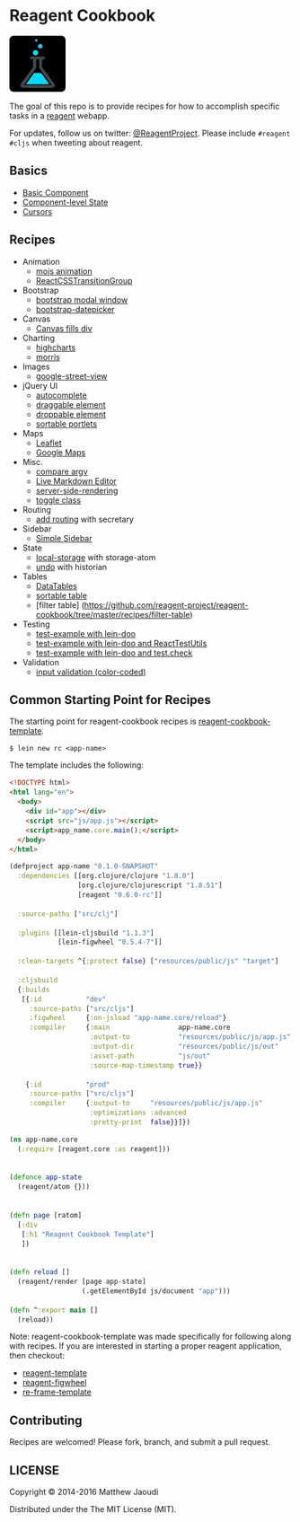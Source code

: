 # Reagent Cookbook

![Reagent-Project](logo-rounded.jpg)

The goal of this repo is to provide recipes for how to accomplish specific tasks in a [reagent](https://github.com/reagent-project/reagent) webapp.

For updates, follow us on twitter: [@ReagentProject](https://twitter.com/ReagentProject). Please include `#reagent #cljs` when tweeting about reagent.

## Basics

* [Basic Component](https://github.com/reagent-project/reagent-cookbook/tree/master/basics/basic-component)
* [Component-level State](https://github.com/reagent-project/reagent-cookbook/tree/master/basics/component-level-state)
* [Cursors](https://github.com/reagent-project/reagent-cookbook/tree/master/basics/cursors)

## Recipes

* Animation
    * [mojs animation](https://github.com/reagent-project/reagent-cookbook/tree/master/recipes/mojs-animation)
    * [ReactCSSTransitionGroup](https://github.com/reagent-project/reagent-cookbook/tree/master/recipes/ReactCSSTransitionGroup)
* Bootstrap
    * [bootstrap modal window](https://github.com/reagent-project/reagent-cookbook/tree/master/recipes/bootstrap-modal)
    * [bootstrap-datepicker](https://github.com/reagent-project/reagent-cookbook/tree/master/recipes/bootstrap-datepicker)
* Canvas
    * [Canvas fills div](https://github.com/reagent-project/reagent-cookbook/tree/master/recipes/canvas-fills-div)
* Charting
    * [highcharts](https://github.com/reagent-project/reagent-cookbook/tree/master/recipes/highcharts)
    * [morris](https://github.com/reagent-project/reagent-cookbook/tree/master/recipes/morris)
* Images
    * [google-street-view](https://github.com/reagent-project/reagent-cookbook/tree/master/recipes/google-street-view)
* jQuery UI
    * [autocomplete](https://github.com/reagent-project/reagent-cookbook/tree/master/recipes/autocomplete)
    * [draggable element](https://github.com/reagent-project/reagent-cookbook/tree/master/recipes/draggable)
    * [droppable element](https://github.com/reagent-project/reagent-cookbook/tree/master/recipes/droppable)
    * [sortable portlets](https://github.com/reagent-project/reagent-cookbook/tree/master/recipes/sortable-portlets)
* Maps
    * [Leaflet](https://github.com/reagent-project/reagent-cookbook/tree/master/recipes/leaflet)
    * [Google Maps](https://github.com/reagent-project/reagent-cookbook/tree/master/recipes/google-maps)
* Misc.
    * [compare argv](https://github.com/reagent-project/reagent-cookbook/tree/master/recipes/compare-argv)
    * [Live Markdown Editor](https://github.com/reagent-project/reagent-cookbook/tree/master/recipes/markdown-editor)
	* [server-side-rendering](https://github.com/reagent-project/reagent-cookbook/tree/master/recipes/reagent-server-rendering)
	* [toggle class](https://github.com/reagent-project/reagent-cookbook/tree/master/recipes/toggle-class)
* Routing
    * [add routing](https://github.com/reagent-project/reagent-cookbook/tree/master/recipes/add-routing) with secretary
* Sidebar
    * [Simple Sidebar](https://github.com/reagent-project/reagent-cookbook/tree/master/recipes/simple-sidebar)
* State
    * [local-storage](https://github.com/reagent-project/reagent-cookbook/tree/master/recipes/local-storage) with storage-atom
    * [undo](https://github.com/reagent-project/reagent-cookbook/tree/master/recipes/undo) with historian
* Tables
    * [DataTables](https://github.com/reagent-project/reagent-cookbook/tree/master/recipes/data-tables)
	* [sortable table](https://github.com/reagent-project/reagent-cookbook/tree/master/recipes/sort-table)
	* [filter table] (https://github.com/reagent-project/reagent-cookbook/tree/master/recipes/filter-table)
* Testing
    * [test-example with lein-doo](https://github.com/reagent-project/reagent-cookbook/tree/master/recipes/test-example)
    * [test-example with lein-doo and ReactTestUtils](https://github.com/reagent-project/reagent-cookbook/tree/master/recipes/test-example-with-ReactTestUtils)
	* [test-example with lein-doo and test.check](https://github.com/reagent-project/reagent-cookbook/tree/master/recipes/test-example-with-test-check)
* Validation
    * [input validation (color-coded)](https://github.com/reagent-project/reagent-cookbook/tree/master/recipes/input-validation)

## Common Starting Point for Recipes

The starting point for reagent-cookbook recipes is [reagent-cookbook-template](https://github.com/gadfly361/reagent-cookbook-template).

```
$ lein new rc <app-name>
```

The template includes the following:

```html
<!DOCTYPE html>
<html lang="en">
  <body>
    <div id="app"></div>
    <script src="js/app.js"></script>
    <script>app_name.core.main();</script>
  </body>
</html>
```

```clojure
(defproject app-name "0.1.0-SNAPSHOT"
  :dependencies [[org.clojure/clojure "1.8.0"]
                 [org.clojure/clojurescript "1.8.51"]
                 [reagent "0.6.0-rc"]]

  :source-paths ["src/clj"]

  :plugins [[lein-cljsbuild "1.1.3"]
            [lein-figwheel "0.5.4-7"]]

  :clean-targets ^{:protect false} ["resources/public/js" "target"]

  :cljsbuild
  {:builds
   [{:id           "dev"
     :source-paths ["src/cljs"]
     :figwheel     {:on-jsload "app-name.core/reload"}
     :compiler     {:main                 app-name.core
                    :output-to            "resources/public/js/app.js"
                    :output-dir           "resources/public/js/out"
                    :asset-path           "js/out"
                    :source-map-timestamp true}}

    {:id           "prod"
     :source-paths ["src/cljs"]
     :compiler     {:output-to     "resources/public/js/app.js"
                    :optimizations :advanced
                    :pretty-print  false}}]})
```

```clojure
(ns app-name.core
  (:require [reagent.core :as reagent]))


(defonce app-state
  (reagent/atom {}))


(defn page [ratom]
  [:div
   [:h1 "Reagent Cookbook Template"]
   ])


(defn reload []
  (reagent/render [page app-state]
                  (.getElementById js/document "app")))

(defn ^:export main []
  (reload))
```

Note: reagent-cookbook-template was made specifically for following along with recipes.  If you are interested in starting a proper reagent application, then checkout:

* [reagent-template](https://github.com/reagent-project/reagent-template)
* [reagent-figwheel](https://github.com/gadfly361/reagent-figwheel)
* [re-frame-template](https://github.com/Day8/re-frame-template)

## Contributing

Recipes are welcomed!  Please fork, branch, and submit a pull request.

## LICENSE

Copyright © 2014-2016 Matthew Jaoudi

Distributed under the The MIT License (MIT).
